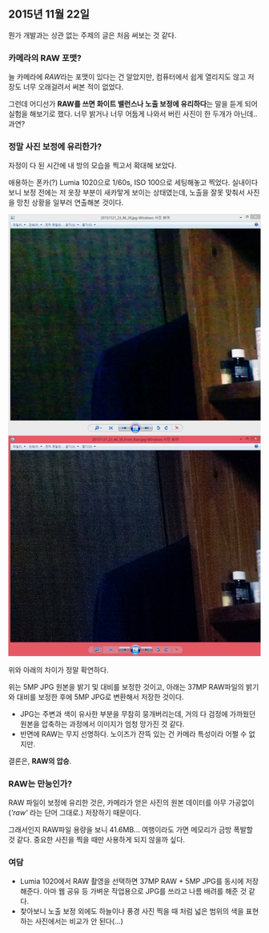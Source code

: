 ## 2015년 11월 22일
뭔가 개발과는 상관 없는 주제의 글은 처음 써보는 것 같다.

### 카메라의 RAW 포맷?
늘 카메라에 *RAW*라는 포맷이 있다는 건 알았지만, 컴퓨터에서 쉽게 열리지도 않고 저장도 너무 오래걸려서 써본 적이 없었다. 

그런데 어디선가 **RAW를 쓰면 화이트 밸런스나 노출 보정에 유리하다**는 말을 듣게 되어 실험을 해보기로 했다. 너무 밝거나 너무 어둡게 나와서 버린 사진이 한 두개가 아닌데.. 과연?

### 정말 사진 보정에 유리한가?
자정이 다 된 시간에 내 방의 모습을 찍고서 확대해 보았다.

애용하는 폰카(?) Lumia 1020으로 1/60s, ISO 100으로 세팅해놓고 찍었다. 실내이다보니 보정 전에는 저 옷장 부분이 새카맣게 보이는 상태였는데, 노출을 잘못 맞춰서 사진을 망친 상황을 일부러 연출해본 것이다.

![RAW vs JPG](151122_raw_vs_jpg.jpg?raw=true)

위와 아래의 차이가 정말 확연하다. 
  
위는 5MP JPG 원본을 밝기 및 대비를 보정한 것이고, 아래는 37MP RAW파일의 밝기와 대비를 보정한 후에 5MP JPG로 변환해서 저장한 것이다.

- JPG는 주변과 색이 유사한 부분을 무참히 뭉개버리는데, 거의 다 검정에 가까웠던 원본을 압축하는 과정에서 이미지가 엄청 망가진 것 같다.
- 반면에 RAW는 무지 선명하다. 노이즈가 잔뜩 있는 건 카메라 특성이라 어쩔 수 없지만.

결론은, **RAW의 압승**.

### RAW는 만능인가?
RAW 파일이 보정에 유리한 것은, 카메라가 얻은 사진의 원본 데이터를 아무 가공없이(*'raw'* 라는 단어 그대로.) 저장하기 때문이다.

그래서인지 RAW파일 용량을 보니 41.6MB... 여행이라도 가면 메모리가 금방 폭발할 것 같다. 중요한 사진을 찍을 때만 사용하게 되지 않을까 싶다.

### 여담
- Lumia 1020에서 RAW 촬영을 선택하면 37MP RAW + 5MP JPG를 동시에 저장해준다. 아마 웹 공유 등 가벼운 작업용으로 JPG를 쓰라고 나름 배려를 해준 것 같다.
- 찾아보니 노출 보정 외에도 하늘이나 풍경 사진 찍을 때 처럼 넓은 범위의 색을 표현하는 사진에서는 비교가 안 된다(...)

